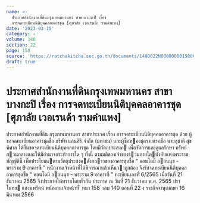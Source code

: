 ```yaml
---
name: >-
  ประกาศสำนักงานที่ดินกรุงเทพมหานคร สาขาบางกะปิ เรื่อง
  การจดทะเบียนนิติบุคคลอาคารชุด [ศุภาลัย เวอเรนด้า รามคำแหง]
date: '2023-03-15'
category: ง
volume: 140
section: 22
page: 158
source: 'https://ratchakitcha.soc.go.th/documents/140D022N0000000015800.pdf'
draft: true
---
```


# ประกาศสำนักงานที่ดินกรุงเทพมหานคร สาขาบางกะปิ เรื่อง การจดทะเบียนนิติบุคคลอาคารชุด [ศุภาลัย เวอเรนด้า รามคำแหง]

ประกาศสํานักงานที่ดิน กรุงเทพมหานคร สาขาประเวศ เรื่อง การจดทะเบียนนิติบุคคลอาคารชุด ด้วย ผู้ขอจดทะเบียนอาคารชุดชื่อ บริษัท แสนสิริ จํากัด (มหาชน) และผู้ซื้อหองชุดรายแรกชื่อ นายสุชาติ สุขพิศาล ได้ยื่นขอจดทะเบียนนิติบุคคลอาคารชุด โดยมีวัตถุประสงค เพื่อจัดการและดูแลรักษา ทรัพย์สวนกลางและให้มีอํานาจกระทําการใด ๆ ทั้งนี้ ตามมติของเจ้าของรวมภายใตบังคับแห่งพระราชบัญญัตินี้ เพื่อประโยชนตามวัตถุประสงคดังกลาวของอาคารชุดชื่อ “ คอนโดมี ออนนุช - พระราม 9 อาคารซี ” พนักงานเจ้าหน้าที่ได้พิจารณาแล้วเห็นวาถูกต้อง จึงรับจดทะเบียนนิติบุคคลอาคารชุดชื่อ “ คอนโดมี ออนนุช - พระราม 9 อาคารซี ” ทะเบียนเลขที่ 6/2565 เมื่อวันที่ 21 ธันวาคม 2565 จึงประกาศให้ทราบโดยทั่วกัน ประกาศ ณ วันที่ 21 ธันวาคม พ.ศ. 2565 ปราโมทย แสงนพรัตน์ พนักงานเจ้าหน้าที่ ้ หนา 158 ่ เลม 140 ตอนที่ 22 ง ราชกิจจานุเบกษา 16 มีนาคม 2566
